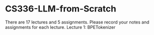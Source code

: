 # CS336-LLM-from-Scratch
There are 17 lectures and 5 assignments. Please record your notes and assignments for each lecture.
Lecture 1: BPETokenizer
